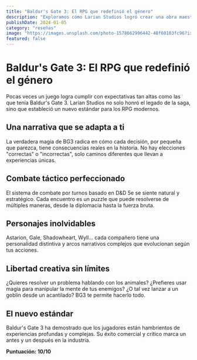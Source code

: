 ```yaml
---
title: "Baldur's Gate 3: El RPG que redefinió el género"
description: "Exploramos cómo Larian Studios logró crear una obra maestra que combina narrativa profunda, libertad de elección y mecánicas de D&D perfectamente adaptadas."
publishDate: 2024-01-05
category: "reseñas"
image: "https://images.unsplash.com/photo-1578662996442-48f60103fc96?ixlib=rb-4.0.3&ixid=M3wxMjA3fDB8MHxwaG90by1wYWdlfHx8fGVufDB8fHx8fA%3D%3D&auto=format&fit=crop&w=2070&q=80"
featured: false
---
```


# Baldur's Gate 3: El RPG que redefinió el género

Pocas veces un juego logra cumplir con expectativas tan altas como las que tenía Baldur's Gate 3. Larian Studios no solo honró el legado de la saga, sino que estableció un nuevo estándar para los RPG modernos.

## Una narrativa que se adapta a ti

La verdadera magia de BG3 radica en cómo cada decisión, por pequeña que parezca, tiene consecuencias reales en la historia. No hay elecciones "correctas" o "incorrectas", solo caminos diferentes que llevan a experiencias únicas.

## Combate táctico perfeccionado

El sistema de combate por turnos basado en D&D 5e se siente natural y estratégico. Cada encuentro es un puzzle que puede resolverse de múltiples maneras, desde la diplomacia hasta la fuerza bruta.

## Personajes inolvidables

Astarion, Gale, Shadowheart, Wyll... cada compañero tiene una personalidad distintiva y arcos narrativos complejos que evolucionan según tus acciones.

## Libertad creativa sin límites

¿Quieres resolver un problema hablando con los animales? ¿Prefieres usar magia para manipular la mente de tus enemigos? ¿O tal vez lanzar a un goblin desde un acantilado? BG3 te permite hacerlo todo.

## El nuevo estándar

Baldur's Gate 3 ha demostrado que los jugadores están hambrientos de experiencias profundas y complejas. Su éxito comercial y crítico marca un antes y un después en la industria.

**Puntuación: 10/10**